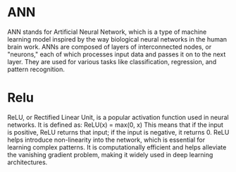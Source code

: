 # ANN
ANN stands for Artificial Neural Network, which is a type of machine learning model inspired by the way biological neural networks in the human brain work. ANNs are composed of layers of interconnected nodes, or "neurons," each of which processes input data and passes it on to the next layer. They are used for various tasks like classification, regression, and pattern recognition.
# Relu
ReLU, or Rectified Linear Unit, is a popular activation function used in neural networks. It is defined as:
ReLU(x) = max(0, x) 
This means that if the input is positive, ReLU returns that input; if the input is negative, it returns 0. ReLU helps introduce non-linearity into the network, which is essential for learning complex patterns. It is computationally efficient and helps alleviate the vanishing gradient problem, making it widely used in deep learning architectures.
